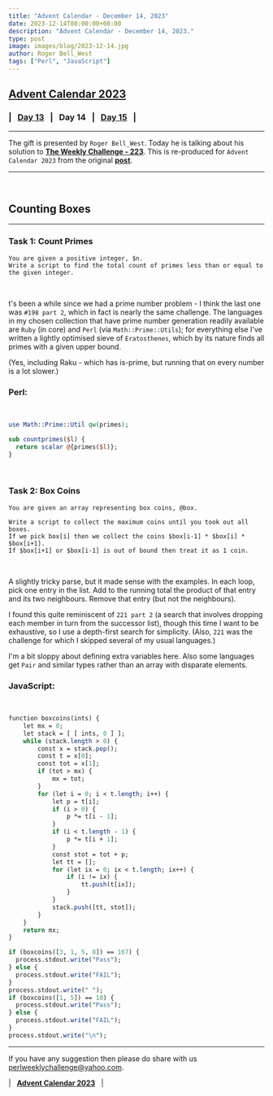 ```yaml
---
title: "Advent Calendar - December 14, 2023"
date: 2023-12-14T00:00:00+00:00
description: "Advent Calendar - December 14, 2023."
type: post
image: images/blog/2023-12-14.jpg
author: Roger Bell_West
tags: ["Perl", "JavaScript"]
---
```


## [**Advent Calendar 2023**](/blog/advent-calendar-2023)
### | &nbsp; [**Day 13**](/blog/advent-calendar-2023-12-13) &nbsp; | &nbsp; **Day 14** &nbsp; | &nbsp; [**Day 15**](/blog/advent-calendar-2023-12-15)  &nbsp; |
***

The gift is presented by `Roger Bell_West`. Today he is talking about his solution to [**The Weekly Challenge - 223**](/blog/perl-weekly-challenge-223). This is re-produced for `Advent Calendar 2023` from the original [**post**](https://blog.firedrake.org/archive/2023/07/The_Weekly_Challenge_223__Counting_Boxes.html).

***

<br>

## Counting Boxes
***

### Task 1: Count Primes

    You are given a positive integer, $n.
    Write a script to find the total count of primes less than or equal to the given integer.

<br>

t's been a while since we had a prime number problem - I think the last one was `#198 part 2`, which in fact is nearly the same challenge. The languages in my chosen collection that have prime number generation readily available are `Ruby` (in core) and `Perl` (via `Math::Prime::Utils`); for everything else I've written a lightly optimised sieve of `Eratosthenes`, which by its nature finds all primes with a given upper bound.

(Yes, including Raku - which has is-prime, but running that on every number is a lot slower.)

### Perl:

<br>

```perl
use Math::Prime::Util qw(primes);

sub countprimes($l) {
  return scalar @{primes($l)};
}
```

<br>

### Task 2: Box Coins

    You are given an array representing box coins, @box.

    Write a script to collect the maximum coins until you took out all boxes.
    If we pick box[i] then we collect the coins $box[i-1] * $box[i] * $box[i+1].
    If $box[i+1] or $box[i-1] is out of bound then treat it as 1 coin.

<br>

A slightly tricky parse, but it made sense with the examples. In each loop, pick one entry in the list. Add to the running total the product of that entry and its two neighbours. Remove that entry (but not the neighbours).

I found this quite reminiscent of `221 part 2` (a search that involves dropping each member in turn from the successor list), though this time I want to be exhaustive, so I use a depth-first search for simplicity. (Also, `221` was the challenge for which I skipped several of my usual languages.)

I'm a bit sloppy about defining extra variables here. Also some languages get `Pair` and similar types rather than an array with disparate elements.

### JavaScript:

<br>

```perl
function boxcoins(ints) {
    let mx = 0;
    let stack = [ [ ints, 0 ] ];
    while (stack.length > 0) {
        const x = stack.pop();
        const t = x[0];
        const tot = x[1];
        if (tot > mx) {
            mx = tot;
        }
        for (let i = 0; i < t.length; i++) {
            let p = t[i];
            if (i > 0) {
                p *= t[i - 1];
            }
            if (i < t.length - 1) {
                p *= t[i + 1];
            }
            const stot = tot + p;
            let tt = [];
            for (let ix = 0; ix < t.length; ix++) {
                if (i != ix) {
                    tt.push(t[ix]);
                }
            }
            stack.push([tt, stot]);
        }
    }
    return mx;
}

if (boxcoins([3, 1, 5, 8]) == 167) {
  process.stdout.write("Pass");
} else {
  process.stdout.write("FAIL");
}
process.stdout.write(" ");
if (boxcoins([1, 5]) == 10) {
  process.stdout.write("Pass");
} else {
  process.stdout.write("FAIL");
}
process.stdout.write("\n");
```

***

If you have any suggestion then please do share with us <perlweeklychallenge@yahoo.com>.

| &nbsp; [**Advent Calendar 2023**](/blog/advent-calendar-2023) &nbsp; |

